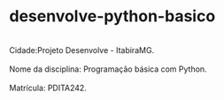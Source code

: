 # desenvolve-python-basico 
<br> Cidade:Projeto Desenvolve - ItabiraMG. </br>
<br> Nome da disciplina: Programação básica com Python. </br>
<br> Matrícula: PDITA242. </br>
